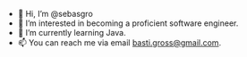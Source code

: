 - 👋 Hi, I’m @sebasgro
- 👀 I’m interested in becoming a proficient software engineer.
- 🌱 I’m currently learning Java.
- 📫 You can reach me via email basti.gross@gmail.com.

<!---
sebasgro/sebasgro is a ✨ special ✨ repository because its `README.md` (this file) appears on your GitHub profile.
You can click the Preview link to take a look at your changes.
--->
